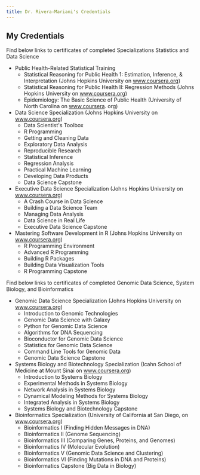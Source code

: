 ```yaml
---
title: Dr. Rivera-Mariani's Credentials
---
```


## My Credentials

Find below links to certificates of completed Specializations Statistics and Data Science

* Public Health-Related Statistical Training
	+ Statistical Reasoning for Public Health 1:  Estimation, Inference, & Interpretation (Johns Hopkins University on www.coursera.org)
	+ Statistical Reasoning for Public Health II: Regression Methods (Johns Hopkins University on www.coursera.org)
	+ Epidemiology: The Basic Science of Public Health (University of North Carolina on www.coursera. org)
* Data Science Specialization (Johns Hopkins University on www.coursera.org)
	+ Data Scientist's Toolbox
	+ R Programming
	+ Getting and Cleaning Data
	+ Exploratory Data Analysis
	+ Reproducible Research
	+ Statistical Inference
	+ Regression Analysis
	+ Practical Machine Learning
	+ Developing Data Products
	+ Data Science Capstone
* Executive Data Science Specialization (Johns Hopkins University on www.coursera.org)
	+ A Crash Course in Data Science
	+ Building a Data Science Team
	+ Managing Data Analysis
	+ Data Science in Real Life
	+ Executive Data Science Capstone
* Mastering Software Development in R (Johns Hopkins University on www.coursera.org)
	+ R Programming Environment
	+ Advanced R Programming
	+ Building R Packages
	+ Building Data Visualization Tools
	+ R Programming Capstone
 

Find below links to certificates of completed Genomic Data Science, System Biology, and Bioinformatics

* Genomic Data Science Specialization (Johns Hopkins University on www.coursera.org)
	+ Introduction to Genomic Technologies
	+ Genomic Data Science with Galaxy
	+ Python for Genomic Data Science
	+ Algorithms for DNA Sequencing
	+ Bioconductor for Genomic Data Science
	+ Statistics for Genomic Data Science
	+ Command Line Tools for Genomic Data 
	+ Genomic Data Science Capstone
* Systems Biology and Biotechnology Specialization (Icahn School of Medicine at Mount Sinai on www.coursera.org)
	+ Introduction to Systems Biology
	+ Experimental Methods in Systems Biology
	+ Network Analysis in Systems Biology
	+ Dynamical Modeling Methods for Systems Biology 
	+ Integrated Analysis in Systems Biology
	+ Systems Biology and Biotechnology Capstone 
* Bioinformatics Specialization (University of California at San Diego, on www.coursera.org)
	+ Bioinformatics I (Finding Hidden Messages in DNA)
	+ Bioinformatics II (Genome Sequencing)
	+ Bioinformatics III (Comparing Genes, Proteins, and Genomes)
	+ Bioinformatics IV (Molecular Evolution)
	+ Bioinformatics V (Genomic Data Science and Clustering)
	+ Bioinformatics VI (Finding Mutations in DNA and Proteins)
	+ Bioinformatics Capstone (Big Data in Biology)